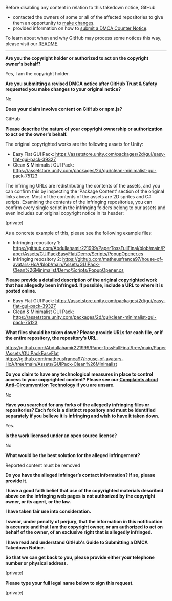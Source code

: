 Before disabling any content in relation to this takedown notice, GitHub
- contacted the owners of some or all of the affected repositories to give them an opportunity to [make changes](https://docs.github.com/en/github/site-policy/dmca-takedown-policy#a-how-does-this-actually-work).
- provided information on how to [submit a DMCA Counter Notice](https://docs.github.com/en/articles/guide-to-submitting-a-dmca-counter-notice).

To learn about when and why GitHub may process some notices this way, please visit our [README](https://github.com/github/dmca/blob/master/README.md#anatomy-of-a-takedown-notice).

---

**Are you the copyright holder or authorized to act on the copyright owner's behalf?**

Yes, I am the copyright holder.

**Are you submitting a revised DMCA notice after GitHub Trust & Safety requested you make changes to your original notice?**

No

**Does your claim involve content on GitHub or npm.js?**

GitHub

**Please describe the nature of your copyright ownership or authorization to act on the owner's behalf.**

The original copyrighted works are the following assets for Unity:

- Easy Flat GUI Pack: https://assetstore.unity.com/packages/2d/gui/easy-flat-gui-pack-39327
- Clean & Minimalist GUI Pack: https://assetstore.unity.com/packages/2d/gui/clean-minimalist-gui-pack-75123

The infringing URLs are redistributing the contents of the assets, and you can confirm this by inspecting the ‘Package Content’ section of the original links above. Most of the contents of the assets are 2D sprites and C# scripts. Examining the contents of the infringing repositories, you can confirm every single script in the infringing folders belong to our assets and even includes our original copyright notice in its header:

[private]

As a concrete example of this, please see the following example files:

- Infringing repository 1: https://github.com/Abdullahamir221999/PaperTossFullFinal/blob/main/Paper/Assets/GUIPackEasyFlat/Demo/Scripts/PopupOpener.cs
- Infringing repository 2: https://github.com/matheusfranca97/house-of-avatars-HoA/blob/main/Assets/GUIPack-Clean%26Minimalist/Demo/Scripts/PopupOpener.cs

**Please provide a detailed description of the original copyrighted work that has allegedly been infringed. If possible, include a URL to where it is posted online.**

- Easy Flat GUI Pack: https://assetstore.unity.com/packages/2d/gui/easy-flat-gui-pack-39327  
- Clean & Minimalist GUI Pack: https://assetstore.unity.com/packages/2d/gui/clean-minimalist-gui-pack-75123

**What files should be taken down? Please provide URLs for each file, or if the entire repository, the repository’s URL.**

https://github.com/Abdullahamir221999/PaperTossFullFinal/tree/main/Paper/Assets/GUIPackEasyFlat  
https://github.com/matheusfranca97/house-of-avatars-HoA/tree/main/Assets/GUIPack-Clean%26Minimalist

**Do you claim to have any technological measures in place to control access to your copyrighted content? Please see our <a href="https://docs.github.com/articles/guide-to-submitting-a-dmca-takedown-notice#complaints-about-anti-circumvention-technology">Complaints about Anti-Circumvention Technology</a> if you are unsure.**

No

**Have you searched for any forks of the allegedly infringing files or repositories? Each fork is a distinct repository and must be identified separately if you believe it is infringing and wish to have it taken down.**

Yes.

**Is the work licensed under an open source license?**

No

**What would be the best solution for the alleged infringement?**

Reported content must be removed

**Do you have the alleged infringer’s contact information? If so, please provide it.**

**I have a good faith belief that use of the copyrighted materials described above on the infringing web pages is not authorized by the copyright owner, or its agent, or the law.**

**I have taken fair use into consideration.**

**I swear, under penalty of perjury, that the information in this notification is accurate and that I am the copyright owner, or am authorized to act on behalf of the owner, of an exclusive right that is allegedly infringed.**

**I have read and understand GitHub's Guide to Submitting a DMCA Takedown Notice.**

**So that we can get back to you, please provide either your telephone number or physical address.**

[private]

**Please type your full legal name below to sign this request.**

[private]
